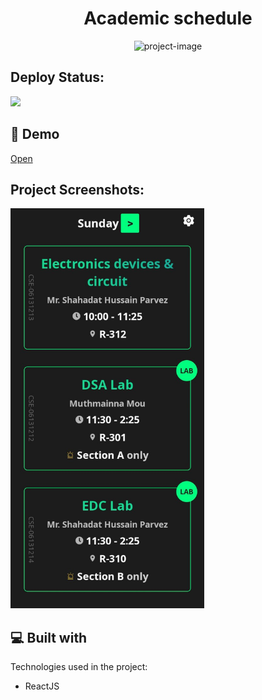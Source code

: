 <h1 align="center" id="title">Academic schedule</h1>

<p align="center"><img src="https://socialify.git.ci/ahnayef/react-neub-spring-routine/image?description=1&amp;font=Inter&amp;forks=1&amp;issues=1&amp;language=1&amp;name=1&amp;owner=1&amp;pulls=1&amp;stargazers=1&amp;theme=Auto" alt="project-image"></p>

<h2>Deploy Status: </h2>
<img src="https://api.netlify.com/api/v1/badges/af7fee8a-23ef-4e1c-ad81-6754e0bc7060/deploy-status">

<h2>🚀 Demo</h2>

[Open](https://spring23.netlify.app/)

<h2>Project Screenshots:</h2>

<img src="https://raw.githubusercontent.com/ahnayef/assets/main/Routine/demo.jpg" alt="project-screenshot" width="310" height="640">
  
  
<h2>💻 Built with</h2>

Technologies used in the project:

*   ReactJS
